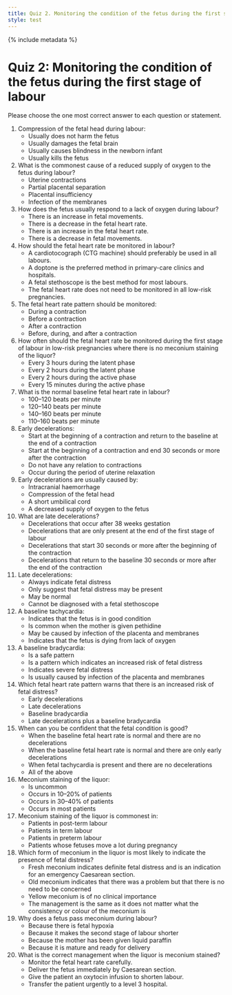 ```yaml
---
title: Quiz 2. Monitoring the condition of the fetus during the first stage of labour
style: test
---
```


{% include metadata %}

# Quiz 2: Monitoring the condition of the fetus during the first stage of labour

Please choose the one most correct answer to each question or statement.

1.	Compression of the fetal head during labour:
	+	Usually does not harm the fetus
	-	Usually damages the fetal brain
	-	Usually causes blindness in the newborn infant
	-	Usually kills the fetus
2.	What is the commonest cause of a reduced supply of oxygen to the fetus during labour?
	+	Uterine contractions
	-	Partial placental separation
	-	Placental insufficiency
	-	Infection of the membranes
3.	How does the fetus usually respond to a lack of oxygen during labour?
	-	There is an increase in fetal movements.
	+	There is a decrease in the fetal heart rate.
	-	There is an increase in the fetal heart rate.
	-	There is a decrease in fetal movements.
4.	How should the fetal heart rate be monitored in labour?
	-	A cardiotocograph (CTG machine) should preferably be used in all labours.
	+	A doptone is the preferred method in primary-care clinics and hospitals.
	-	A fetal stethoscope is the best method for most labours.
	-	The fetal heart rate does not need to be monitored in all low-risk pregnancies.
5.	The fetal heart rate pattern should be monitored:
	-	During a contraction
	-	Before a contraction
	-	After a contraction
	+	Before, during, and after a contraction
6.	How often should the fetal heart rate be monitored during the first stage of labour in low-risk pregnancies where there is no meconium staining of the liquor?
	-	Every 3 hours during the latent phase
	+	Every 2 hours during the latent phase
	-	Every 2 hours during the active phase
	-	Every 15 minutes during the active phase
7.	What is the normal baseline fetal heart rate in labour?
	-	100–120 beats per minute
	-	120–140 beats per minute
	-	140–160 beats per minute
	+	110–160 beats per minute
8.	Early decelerations:
	+	Start at the beginning of a contraction and return to the baseline at the end of a contraction
	-	Start at the beginning of a contraction and end 30 seconds or more after the contraction
	-	Do not have any relation to contractions
	-	Occur during the period of uterine relaxation
9.	Early decelerations are usually caused by:
	-	Intracranial haemorrhage
	+	Compression of the fetal head
	-	A short umbilical cord
	-	A decreased supply of oxygen to the fetus
10.	What are late decelerations?
	-	Decelerations that occur after 38 weeks gestation
	-	Decelerations that are only present at the end of the first stage of labour
	-	Decelerations that start 30 seconds or more after the beginning of the contraction
	+	Decelerations that return to the baseline 30 seconds or more after the end of the contraction
11.	Late decelerations:
	+	Always indicate fetal distress
	-	Only suggest that fetal distress may be present
	-	May be normal
	-	Cannot be diagnosed with a fetal stethoscope
12.	A baseline tachycardia:
	-	Indicates that the fetus is in good condition
	-	Is common when the mother is given pethidine
	+	May be caused by infection of the placenta and membranes
	-	Indicates that the fetus is dying from lack of oxygen
13.	A baseline bradycardia:
	-	Is a safe pattern
	-	Is a pattern which indicates an increased risk of fetal distress
	+	Indicates severe fetal distress
	-	Is usually caused by infection of the placenta and membranes
14.	Which fetal heart rate pattern warns that there is an increased risk of fetal distress?
	+	Early decelerations
	-	Late decelerations
	-	Baseline bradycardia
	-	Late decelerations plus a baseline bradycardia
15.	When can you be confident that the fetal condition is good?
	+	When the baseline fetal heart rate is normal and there are no decelerations
	-	When the baseline fetal heart rate is normal and there are only early decelerations
	-	When fetal tachycardia is present and there are no decelerations
	-	All of the above
16.	Meconium staining of the liquor:
	-	Is uncommon
	+	Occurs in 10–20% of patients
	-	Occurs in 30–40% of patients
	-	Occurs in most patients
17.	Meconium staining of the liquor is commonest in:
	+	Patients in post-term labour
	-	Patients in term labour
	-	Patients in preterm labour
	-	Patients whose fetuses move a lot during pregnancy
18.	Which form of meconium in the liquor is most likely to indicate the presence of fetal distress?
	-	Fresh meconium indicates definite fetal distress and is an indication for an emergency Caesarean section.
	-	Old meconium indicates that there was a problem but that there is no need to be concerned
	-	Yellow meconium is of no clinical importance
	+	The management is the same as it does not matter what the consistency or colour of the meconium is
19.	Why does a fetus pass meconium during labour?
	+	Because there is fetal hypoxia
	-	Because it makes the second stage of labour shorter
	-	Because the mother has been given liquid paraffin
	-	Because it is mature and ready for delivery
20.	What is the correct management when the liquor is meconium stained?
	+	Monitor the fetal heart rate carefully.
	-	Deliver the fetus immediately by Caesarean section.
	-	Give the patient an oxytocin infusion to shorten labour.
	-	Transfer the patient urgently to a level 3 hospital.